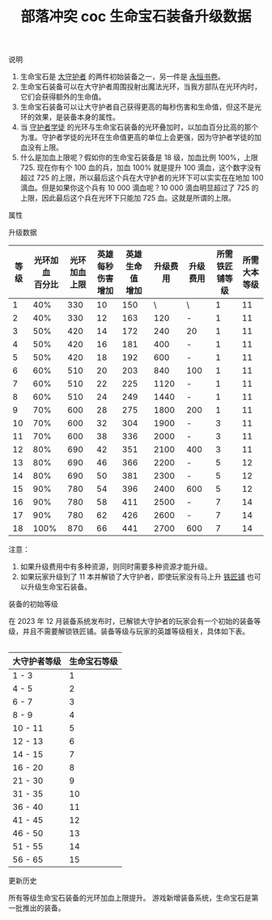 ﻿---
title: "部落冲突 coc 生命宝石装备升级数据"
navTitle: "生命宝石"
shownTitle: "生命宝石"
description: "生命宝石是大守护者的两件初始装备之一。生命宝石装备可以在大守护者周围投射出魔法光环，当我方部队在光环内时，它们会获得额外的生命值。当守护者学徒的光环与生命宝石装备的光环叠加时，以加血百分比高的那个为准。"
module: upgrade-home
imgFolder: home_heroes/0781
wiki: https://clashofclans.fandom.com/wiki/Life_Gem
canonical: /upgrade/0781-Life-Gem
---

<UnitInfo :folder="$frontmatter.imgFolder" imgSrc="Life_Gem_info.png" :imgAlt="$frontmatter.navTitle" />

<SmallTitle>说明</SmallTitle>

1. 生命宝石是 [大守护者](/upgrade/0202-Grand-Warden) 的两件初始装备之一，另一件是 [永恒书卷](/upgrade/0780-Eternal-Tome)。
2. 生命宝石装备可以在大守护者周围投射出魔法光环，当我方部队在光环内时，它们会获得额外的生命值。
3. 生命宝石装备可以让大守护者自己获得更高的每秒伤害和生命值，但这不是光环的效果，是装备本身的属性。
4. 当 [守护者学徒](/upgrade/0089-Apprentice-Warden) 的光环与生命宝石装备的光环叠加时，以加血百分比高的那个为准。守护者学徒的光环在生命值更高的单位上会更强，因为守护者学徒的加血没有上限。
5. 什么是加血上限呢？假如你的生命宝石装备是 18 级，加血比例 100%，上限 725. 现在你有个 100 血的兵，加血 100% 就是提升 100 滴血，这个数字没有超过 725 的上限，所以最后这个兵在大守护者的光环下可以实实在在地加 100 滴血。但是如果你这个兵有 10 000 滴血呢？10 000 滴血明显超过了 725 的上限，因此最后这个兵在光环下只能加 725 血。这就是所谓的上限。

<SmallTitle>属性</SmallTitle>

<UnitProperties>
    <UnitProperty pKey="技能类型" pValue="被动技能" />
    <UnitProperty pKey="装备稀有度" pValue="普通" />
    <UnitProperty pKey="解锁要求" pValue="有咏王即可" />
</UnitProperties>

<SmallTitle>升级数据</SmallTitle>

<script setup>
const tableExtraInfo = [
    {
        "column": 5,
        "type": "cost",
        "icon": "Shiny_Ore",
        "noGoldPass": true
    },
    {
        "column": 6,
        "type": "cost",
        "icon": "Glowy_Ore",
        "noGoldPass": true
    }
];
</script>

<UnitTable :tableExtraInfo="tableExtraInfo">

| 等级 |光环加血<br>百分比|光环加血<br>上限|英雄每秒<br>伤害增加|英雄生命值<br>增加|升级费用|升级费用|所需<br>铁匠铺等级|所需<br>大本等级|
| ---- |       ---      |      ---      |        ---        |       ---      |   ---  |  ---  |       ---       |       ---     |
|   1  |       40%      |      330      |         10        |       150      |    \   |   \   |        1        |       11      |
|   2  |       40%      |      330      |         12        |       163      |   120  |   -   |        1        |       11      |
|   3  |       50%      |      420      |         14        |       172      |   240  |   20  |        1        |       11      |
|   4  |       50%      |      420      |         16        |       181      |   400  |   -   |        1        |       11      |
|   5  |       50%      |      420      |         18        |       192      |   600  |   -   |        1        |       11      |
|   6  |       60%      |      510      |         20        |       203      |   840  |  100  |        1        |       11      |
|   7  |       60%      |      510      |         22        |       225      |  1120  |   -   |        1        |       11      |
|   8  |       60%      |      510      |         24        |       249      |  1440  |   -   |        1        |       11      |
|   9  |       70%      |      600      |         28        |       275      |  1800  |  200  |        1        |       11      |
|  10  |       70%      |      600      |         32        |       304      |  1900  |   -   |        3        |       11      |
|  11  |       70%      |      600      |         38        |       336      |  2000  |   -   |        3        |       11      |
|  12  |       80%      |      690      |         42        |       351      |  2100  |  400  |        3        |       11      |
|  13  |       80%      |      690      |         46        |       366      |  2200  |   -   |        5        |       12      |
|  14  |       80%      |      690      |         50        |       381      |  2300  |   -   |        5        |       12      |
|  15  |       90%      |      780      |         54        |       396      |  2400  |  600  |        5        |       12      |
|  16  |       90%      |      780      |         58        |       411      |  2500  |   -   |        7        |       14      |
|  17  |       90%      |      780      |         62        |       426      |  2600  |   -   |        7        |       14      |
|  18  |      100%      |      870      |         66        |       441      |  2700  |  600  |        7        |       14      |
</UnitTable>

注意：

1. 如果升级费用中有多种资源，则同时需要多种资源才能升级。<br>
2. 如果玩家升级到了 11 本并解锁了大守护者，即使玩家没有马上升 [铁匠铺](/upgrade/0488-Blacksmith) 也可以升级生命宝石装备。

<SmallTitle>装备的初始等级</SmallTitle>

在 2023 年 12 月装备系统发布时，已解锁大守护者的玩家会有一个初始的装备等级，并且不需要解锁铁匠铺。装备等级与玩家的英雄等级相关，具体如下表。

<Table maxWidth="25rem">

| 大守护者等级 | 生命宝石等级 |
|     ---     |     ---     |
|    1 - 3    |      1      |
|    4 - 5    |      2      |
|    6 - 7    |      3      |
|    8 - 9    |      4      |
|   10 - 11   |      5      |
|   12 - 13   |      6      |
|   14 - 15   |      7      |
|   16 - 20   |      8      |
|   21 - 30   |      9      |
|   31 - 35   |     10      |
|   36 - 40   |     11      |
|   41 - 45   |     12      |
|   46 - 50   |     13      |
|   51 - 55   |     14      |
|   56 - 65   |     15      |
</Table>

<SmallTitle>更新历史</SmallTitle>

<Timeline>
    <TimelineItem date="2024/09/09">
        <TimelineRow>所有等级生命宝石装备的光环加血上限提升。</TimelineRow>
    </TimelineItem>
    <TimelineItem date="2023/12/12">
        <TimelineRow>游戏新增装备系统，生命宝石是第一批推出的装备。</TimelineRow>
    </TimelineItem>
    <TimelineItem :historyBottom="true" />
</Timeline>
